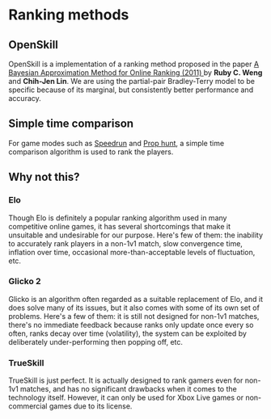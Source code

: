 # Ranking methods

## OpenSkill

OpenSkill is a implementation of a ranking method proposed in the paper
[A Bayesian Approximation Method for Online Ranking (2011)
](https://www.csie.ntu.edu.tw/~cjlin/papers/online_ranking/online_journal.pdf)
by **Ruby C. Weng** and **Chih-Jen Lin**. We are using the partial-pair
Bradley-Terry model to be specific because of its marginal, but consistently
better performance and accuracy.

## Simple time comparison

For game modes such as
[Speedrun](/docs/game-design/game-modes/standard/speedrun) and
[Prop hunt](/docs/game-design/game-modes/special/prop-hunt), a simple time
comparison algorithm is used to rank the players.

## Why not this?

### Elo

Though Elo is definitely a popular ranking algorithm used in many competitive
online games, it has several shortcomings that make it unsuitable and
undesirable for our purpose. Here's few of them: the inability to accurately
rank players in a non-1v1 match, slow convergence time, inflation over time,
occasional more-than-acceptable levels of fluctuation, etc.

### Glicko 2

Glicko is an algorithm often regarded as a suitable replacement of Elo, and it
does solve many of its issues, but it also comes with some of its own set of
problems. Here's a few of them: it is still not designed for non-1v1 matches,
there's no immediate feedback because ranks only update once every so often,
ranks decay over time (volatility), the system can be exploited by deliberately
under-performing then popping off, etc.

### TrueSkill

TrueSkill is just perfect. It is actually designed to rank gamers even for
non-1v1 matches, and has no significant drawbacks when it comes to the
technology itself. However, it can only be used for Xbox Live games or
non-commercial games due to its license.
